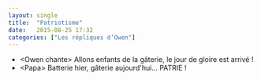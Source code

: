 ```yaml
---
layout: single
title:  "Patriotisme"
date:   2015-08-25 17:32
categories: ["Les répliques d’Owen"]
---
```


-   \<Owen chante\> Allons enfants de la gâterie, le jour de gloire est arrivé !
-   \<Papa\> Batterie hier, gâterie aujourd'hui… PATRIE !
